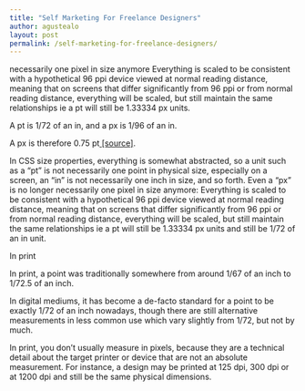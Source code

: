 ```yaml
---
title: "Self Marketing For Freelance Designers"
author: agustealo
layout: post
permalink: /self-marketing-for-freelance-designers/
---
```


<p class="profile-description">necessarily one pixel in size anymore Everything is scaled to be consistent with a hypothetical 96 ppi device viewed at normal reading distance, meaning that on screens that differ significantly from 96 ppi or from normal reading distance, everything will be scaled, but still maintain the same relationships ie a pt will still be 1.33334 px units. </p>
<!-- more -->

A pt is 1/72 of an in, and a px is 1/96 of an in.

A px is therefore 0.75 pt<a href="http://www.w3.org/TR/CSS21/syndata.html#x39" title="pt vs px" target="_blank"> [source]</a>.

In CSS size properties, everything is somewhat abstracted, so a unit such as a &#8220;pt&#8221; is not necessarily one point in physical size, especially on a screen, an &#8220;in&#8221; is not necessarily one inch in size, and so forth. Even a &#8220;px&#8221; is no longer necessarily one pixel in size anymore: Everything is scaled to be consistent with a hypothetical 96 ppi device viewed at normal reading distance, meaning that on screens that differ significantly from 96 ppi or from normal reading distance, everything will be scaled, but still maintain the same relationships ie a pt will still be 1.33334 px units and still be 1/72 of an in unit.

In print

In print, a point was traditionally somewhere from around 1/67 of an inch to 1/72.5 of an inch.

In digital mediums, it has become a de-facto standard for a point to be exactly 1/72 of an inch nowadays, though there are still alternative measurements in less common use which vary slightly from 1/72, but not by much.

In print, you don&#8217;t usually measure in pixels, because they are a technical detail about the target printer or device that are not an absolute measurement. For instance, a design may be printed at 125 dpi, 300 dpi or at 1200 dpi and still be the same physical dimensions.
